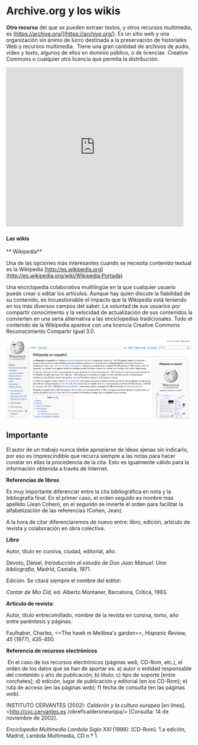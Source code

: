 # Archive.org y los wikis

**Otro recurso** del que se pueden extraer textos, y otros recursos multimedia, es [https://archive.org/](https://archive.org/). Es un sitio web y una organización sin ánimo de lucro destinada a la preservación de historiales Web y recursos multimedia.  Tiene una gran cantidad de archivos de audio, video y texto, algunos de ellos en dominio público, o de licencias  Creative Commons o cualquier otra licencia que permita la distribución. 

<iframe src='https://www.archive.org/stream/romancerogitano100garcuoft?ui=embed#mode/1up' width='480px' height='430px' frameborder='0' ></iframe>

#### Las wikis

** Wikipedia**

Una de las opciones más interesantes cuando se necesita contenido textual es la Wikipedia [http://es.wikipedia.org](http://es.wikipedia.org/wiki/Wikipedia:Portada)

Una enciclopedia colaborativa multilingüe en la que cualquier usuario puede crear o editar los artículos. Aunque hay quien discute la fiabilidad de su contenido, es incuestionable el impacto que la Wikipedia está teniendo en los más diversos campos del saber. La voluntad de sus usuarios por compartir conocimiento y la velocidad de actualización de sus contenidos la convierten en una seria alternativa a las enciclopedias tradicionales. Todo el contenido de la Wikipedia aparece con una licencia Creative Commons Reconocimiento Compartir Igual 3.0.


![Página de inicio de Wikipedia en España](img/wikipedia.png "Página de inicio de Wikipedia en España")

## Importante

El autor de un trabajo nunca debe apropiarse de ideas ajenas sin indicarlo, por eso es imprescindible que recurra siempre a las notas para hacer constar en ellas la procedencia de la cita. Esto es igualmente válido para la información obtenida a través de Internet.

**Referencias de libros**

Es muy importante diferenciar entre la cita bibliográfica en nota y la bibliografía final. En el primer caso, el orden seguido es nombre más apellido (Jean Cohen), en el segundo se invierte el orden para facilitar la alfabetización de las referencias (Cohen, Jean).

A la hora de citar diferenciaremos de nuevo entre: libro, edición, artículo de revista y colaboración en obra colectiva.

**Libro**

Autor, título en cursiva, ciudad, editorial, año.

Devoto, Daniel, _Introducción al estudio de Don Juan Manuel. Una bibliografía,_ Madrid, Castalia, 1971.

Edición. Se citará siempre el nombre del editor:

_Cantar de Mío Cid,_ ed. Alberto Montaner, Barcelona, Crítica, 1993.

**Artículo de revista**:

Autor, título entrecomillado, nombre de la revista en cursiva, tomo, año entre paréntesis y páginas.

Faulhaber, Charles, <<The hawk m Melibea's garden>>, _Hispanic Review, 45_ (1977), 435-450.

**Referencia de recursos electrónicos**

 En el caso de los recursos electrónicos (páginas _web,_ CD-Rom, etc.), el orden de los datos que se han de aportar es: a) autor o entidad responsa­ble del contenido y año de publicación; b) título; c) tipo de soporte \[entre corchetes\]; d) edición, lugar de publicación y editorial (en los CD-Rom); e) ruta de acceso (en las páginas _web);_ f) fecha de consulta (en las páginas _web)._

INSTITUTO CERVANTES (2002): _Calderón y la cultura europea_ \[en línea\]. <http://cvc.cervantes.es /obreflcalderoneuropa/> \[Consulta: 14 de noviembre de 2002\].

_Enciclopedia Multimedia Lambda Siglo XXI_ (1998): \[CD-Rom\]. 1.a edición, Madrid, Lambda Multimedia, CD n.º 1. 

